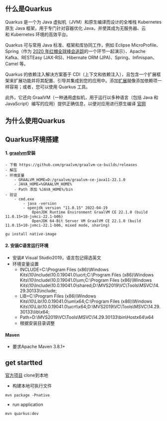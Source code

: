 ## 什么是Quarkus
Quarkus 是一个为 Java 虚拟机（JVM）和原生编译而设计的全堆栈 Kubernetes 原生 Java 框架，用于专门针对容器优化 Java，并使其成为无服务器、云和 Kubernetes 环境的高效平台。

Quarkus 可与常用 Java 标准、框架和库协同工作，例如 Eclipse MicroProfile、Spring（作为 [2020 年红帽全球峰会追踪](https://tracks.redhat.com/c/red-hat-summit-virtu-11?x=QBJ6Wl&sc_cid=7013a000002DgCjAAK)的一个环节一起演示）、Apache Kafka、RESTEasy (JAX-RS)、Hibernate ORM (JPA)、Spring、Infinispan、Camel 等。

Quarkus 的依赖注入解决方案基于 CDI（上下文和依赖注入），且包含一个扩展框架来扩展功能并将其配置、引导并集成到您的应用中。添加[扩展](https://quarkus.io/extensions/)就像添加依赖项一样容易；或者，您可以使用 Quarkus 工具。

此外，它还向 GraalVM（一种通用虚拟机，用于运行以多种语言（包括 Java 和 JavaScript）编写的应用）提供正确信息，以便对应用进行原生编译
[官网](https://quarkus.io/guides/)
## 为什么使用Quarkus
## Quarkus环境搭建
#### 1. [graalvm](https://github.com/graalvm)安装
	- 下载 https://github.com/graalvm/graalvm-ce-builds/releases
	- 解压
	- 环境变量
		- GRAALVM_HOME=D:/graalvm/graalvm-ce-java11-22.1.0
		- JAVA_HOME=%GRAALVM_HOME%
		- Path 添加 %JAVA_HOME%/bin
	- 验证 
		- cmd.exe
			- java -version
			- openjdk version "11.0.15" 2022-04-19
				OpenJDK Runtime Environment GraalVM CE 22.1.0 (build 11.0.15+10-jvmci-22.1-b06)
				OpenJDK 64-Bit Server VM GraalVM CE 22.1.0 (build 11.0.15+10-jvmci-22.1-b06, mixed mode, sharing)

```
gu install native-image
```

#### 2. 安装C语言运行环境
- 安装# Visual Studio2019，语言包记得选英文
- 环境变量设置
	- INCLUDE=C:\Program Files (x86)\Windows Kits\10\Include\10.0.19041.0\ucrt;C:\Program Files (x86)\Windows Kits\10\Include\10.0.19041.0\um;C:\Program Files (x86)\Windows Kits\10\Include\10.0.19041.0\shared;D:\MVS2019\VC\Tools\MSVC\14.29.30133\include;
	- LIB=C:\Program Files (x86)\Windows Kits\10\Lib\10.0.19041.0\um\x64;C:\Program Files (x86)\Windows Kits\10\Lib\10.0.19041.0\ucrt\x64;D:\MVS2019\VC\Tools\MSVC\14.29.30133\lib\x64;
	- Path=D:\MVS2019\VC\Tools\MSVC\14.29.30133\bin\Hostx64\x64
	- 根据安装目录调整

#### Maven
- 要求Apache Maven 3.8.1+

## get startted
[官方项目](https://github.com/quarkusio/quarkus-quickstarts.git)
clone到本地
- 构建本地可执行文件
```
mvn package -Pnative
```
- run application
```
mvn quarkus:dev
```
